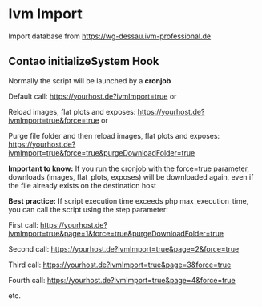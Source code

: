 # Ivm Import

Import database from https://wg-dessau.ivm-professional.de

## Contao initializeSystem Hook
Normally the script will be launched by a **cronjob**


Default call: https://yourhost.de?ivmImport=true or

Reload images, flat plots and exposes: https://yourhost.de?ivmImport=true&force=true or

Purge file folder and then reload images, flat plots and exposes: https://yourhost.de?ivmImport=true&force=true&purgeDownloadFolder=true

**Important to know:** If you run the cronjob with the force=true parameter, downloads (images, flat_plots, exposes) will be downloaded again, even if the file already exists on the destination host

**Best practice:**
If script execution time exceeds php max_execution_time, you can call the script using the step parameter:

First call: https://yourhost.de?ivmImport=true&page=1&force=true&purgeDownloadFolder=true

Second call: https://yourhost.de?ivmImport=true&page=2&force=true

Third call: https://yourhost.de?ivmImport=true&page=3&force=true

Fourth call: https://yourhost.de?ivmImport=true&page=4&force=true

etc.
